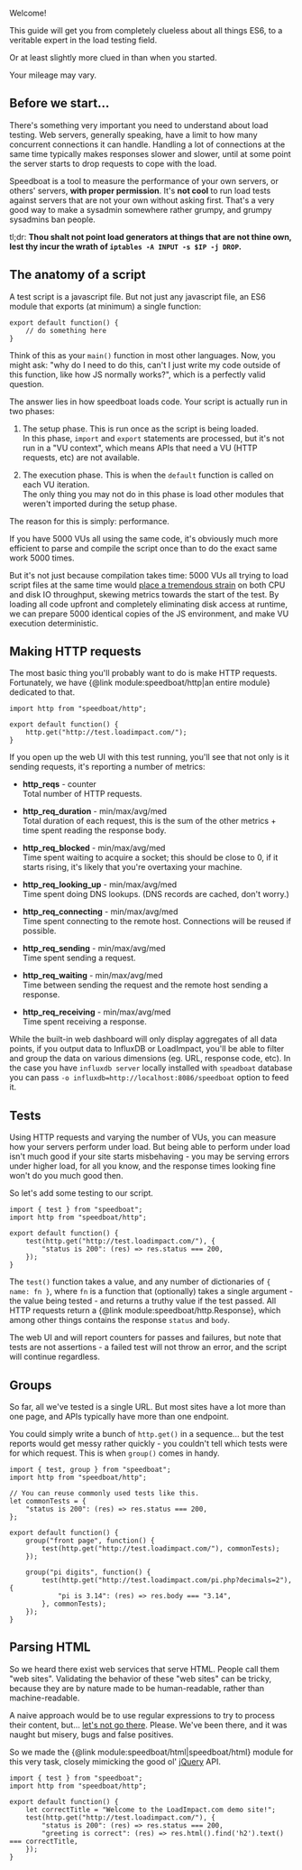 Welcome!

This guide will get you from completely clueless about all things ES6, to a veritable expert in the load testing field.

Or at least slightly more clued in than when you started.

Your mileage may vary.

Before we start...
------------------

There's something very important you need to understand about load testing. Web servers, generally speaking, have a limit to how many concurrent connections it can handle. Handling a lot of connections at the same time typically makes responses slower and slower, until at some point the server starts to drop requests to cope with the load.

Speedboat is a tool to measure the performance of your own servers, or others' servers, **with proper permission**. It's **not cool** to run load tests against servers that are not your own without asking first. That's a very good way to make a sysadmin somewhere rather grumpy, and grumpy sysadmins ban people.

tl;dr: **Thou shalt not point load generators at things that are not thine own, lest thy incur the wrath of `iptables -A INPUT -s $IP -j DROP`.**

The anatomy of a script
-----------------------

A test script is a javascript file. But not just any javascript file, an ES6 module that exports (at minimum) a single function:

```es6
export default function() {
    // do something here
}
```

Think of this as your `main()` function in most other languages. Now, you might ask: "why do I need to do this, can't I just write my code outside of this function, like how JS normally works?", which is a perfectly valid question.

The answer lies in how speedboat loads code. Your script is actually run in two phases:

1.  The setup phase. This is run once as the script is being loaded.  
    In this phase, `import` and `export` statements are processed, but it's not run in a "VU context", which means APIs that need a VU (HTTP requests, etc) are not available.

2.  The execution phase. This is when the `default` function is called on each VU iteration.  
    The only thing you may not do in this phase is load other modules that weren't imported during the setup phase.

The reason for this is simply: performance.

If you have 5000 VUs all using the same code, it's obviously much more efficient to parse and compile the script once than to do the exact same work 5000 times.

But it's not just because compilation takes time: 5000 VUs all trying to load script files at the same time would [place a tremendous strain](https://en.wikipedia.org/wiki/Thundering_herd_problem) on both CPU and disk IO throughput, skewing metrics towards the start of the test. By loading all code upfront and completely eliminating disk access at runtime, we can prepare 5000 identical copies of the JS environment, and make VU execution deterministic.

Making HTTP requests
--------------------

The most basic thing you'll probably want to do is make HTTP requests. Fortunately, we have {@link module:speedboat/http|an entire module} dedicated to that.

```es6
import http from "speedboat/http";

export default function() {
    http.get("http://test.loadimpact.com/");
}
```

If you open up the web UI with this test running, you'll see that not only is it sending requests, it's reporting a number of metrics:

* **http_reqs** - counter  
  Total number of HTTP requests.

* **http_req_duration** - min/max/avg/med  
  Total duration of each request, this is the sum of the other metrics + time spent reading the response body.

* **http_req_blocked** - min/max/avg/med  
  Time spent waiting to acquire a socket; this should be close to 0, if it starts rising, it's likely that you're overtaxing your machine.

* **http_req_looking_up** - min/max/avg/med  
  Time spent doing DNS lookups. (DNS records are cached, don't worry.)
  
* **http_req_connecting** - min/max/avg/med  
  Time spent connecting to the remote host. Connections will be reused if possible.
  
* **http_req_sending** - min/max/avg/med  
  Time spent sending a request.
  
* **http_req_waiting** - min/max/avg/med  
  Time between sending the request and the remote host sending a response.
  
* **http_req_receiving** - min/max/avg/med  
  Time spent receiving a response.

While the built-in web dashboard will only display aggregates of all data points, if you output data to InfluxDB or LoadImpact, you'll be able to filter and group the data on various dimensions (eg. URL, response code, etc).
In the case you have `influxdb server` locally installed with `speadboat` database you can pass `-o influxdb=http://localhost:8086/speedboat` option to feed it.


Tests
-----

Using HTTP requests and varying the number of VUs, you can measure how your servers perform under load. But being able to perform under load isn't much good if your site starts misbehaving - you may be serving errors under higher load, for all you know, and the response times looking fine won't do you much good then.

So let's add some testing to our script.

```es6
import { test } from "speedboat";
import http from "speedboat/http";

export default function() {
    test(http.get("http://test.loadimpact.com/"), {
        "status is 200": (res) => res.status === 200,
    });
}
```

The `test()` function takes a value, and any number of dictionaries of `{ name: fn }`, where `fn` is a function that (optionally) takes a single argument - the value being tested - and returns a truthy value if the test passed. All HTTP requests return a {@link module:speedboat/http.Response}, which among other things contains the response `status` and `body`.

The web UI and will report counters for passes and failures, but note that tests are not assertions - a failed test will not throw an error, and the script will continue regardless.

Groups
------

So far, all we've tested is a single URL. But most sites have a lot more than one page, and APIs typically have more than one endpoint.

You could simply write a bunch of `http.get()` in a sequence... but the test reports would get messy rather quickly - you couldn't tell which tests were for which request. This is when `group()` comes in handy.

```es6
import { test, group } from "speedboat";
import http from "speedboat/http";

// You can reuse commonly used tests like this.
let commonTests = {
    "status is 200": (res) => res.status === 200,
};

export default function() {
    group("front page", function() {
        test(http.get("http://test.loadimpact.com/"), commonTests);
    });
    
    group("pi digits", function() {
        test(http.get("http://test.loadimpact.com/pi.php?decimals=2"), {
            "pi is 3.14": (res) => res.body === "3.14",
        }, commonTests);
    });
}
```

Parsing HTML
------------

So we heard there exist web services that serve HTML. People call them "web sites". Validating the behavior of these "web sites" can be tricky, because they are by nature made to be human-readable, rather than machine-readable.

A naive approach would be to use regular expressions to try to process their content, but... [let's not go there](http://stackoverflow.com/a/1732454/386580). Please. We've been there, and it was naught but misery, bugs and false positives.

So we made the {@link module:speedboat/html|speedboat/html} module for this very task, closely mimicking the good ol' [jQuery](https://jquery.com/) API.

```es6
import { test } from "speedboat";
import http from "speedboat/http";

export default function() {
    let correctTitle = "Welcome to the LoadImpact.com demo site!";
    test(http.get("http://test.loadimpact.com/"), {
        "status is 200": (res) => res.status === 200,
        "greeting is correct": (res) => res.html().find('h2').text() === correctTitle,
    });
}
```
